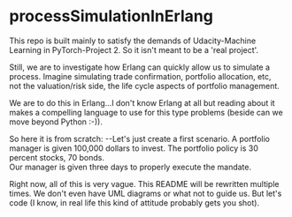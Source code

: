 # processSimulationInErlang

This repo is built mainly to satisfy the demands of Udacity-Machine Learning in PyTorch-Project 2.  So it isn't meant to be a 'real project'.  

Still, we are to investigate how Erlang can quickly allow us to simulate a process. Imagine simulating trade confirmation, portfolio allocation, etc,  
not the valuation/risk side, the life cycle aspects of portfolio management.  

We are to do this in Erlang...I don't know Erlang at all but reading about it
makes a compelling language to use for this type problems (beside can we move beyond Python :-)).

So here it is from scratch: 
--Let's just create a first scenario.  A portfolio manager is given 100,000 dollars to invest.  The portfolio policy is 30 percent stocks, 70 bonds.  
Our manager is given three days to properly execute the mandate.  

Right now, all of this is very vague. This README will be rewritten multiple times.  We don't even have UML diagrams or what not to guide us.  But let's code 
(I know, in real life this kind of attitude probably gets you shot).  


